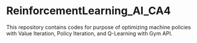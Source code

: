# ReinforcementLearning_AI_CA4
This repository contains codes for purpose of optimizing machine policies with Value Iteration, Policy Iteration, and Q-Learning with Gym API.
